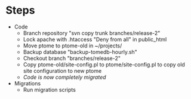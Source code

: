 # Steps #
  * Code
    * Branch repository "svn copy trunk branches/release-2"
    * Lock apache with .htaccess "Deny from all" in public\_html
    * Move ptome to ptome-old in ~/projects/
    * Backup database "backup-tomedb-hourly.sh"
    * Checkout branch "branches/release-2"
    * Copy ptome-old/site-config.pl to ptome/site-config.pl to copy old site configuration to new ptome
    * _Code is now completely migrated_
  * Migrations
    * Run migration scripts